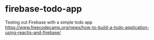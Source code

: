 # firebase-todo-app
Testing out Firebase with a simple todo app
https://www.freecodecamp.org/news/how-to-build-a-todo-application-using-reactjs-and-firebase/
